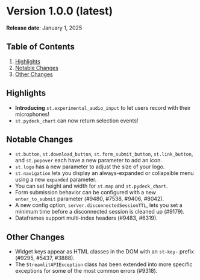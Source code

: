 # Version 1.0.0 (latest)

**Release date**: January 1, 2025

## Table of Contents
1. [Highlights](#highlights)
2. [Notable Changes](#notable-changes)
3. [Other Changes](#other-changes)

## Highlights
- **Introducing** `st.experimental_audio_input` to let users record with their microphones!
- `st.pydeck_chart` can now return selection events!

## Notable Changes
- `st.button`, `st.download_button`, `st.form_submit_button`, `st.link_button`, and `st.popover` each have a new parameter to add an icon.
- `st.logo` has a new parameter to adjust the size of your logo.
- `st.navigation` lets you display an always-expanded or collapsible menu using a new `expanded` parameter.
- You can set height and width for `st.map` and `st.pydeck_chart`.
- Form submission behavior can be configured with a new `enter_to_submit` parameter (#9480, #7538, #9406, #8042).
- A new config option, `server.disconnectedSessionTTL`, lets you set a minimum time before a disconnected session is cleaned up (#9179).
- Dataframes support multi-index headers (#9483, #6319).

## Other Changes
- Widget keys appear as HTML classes in the DOM with an `st-key-` prefix (#9295, #5437, #3888).
- The `StreamlitAPIException` class has been extended into more specific exceptions for some of the most common errors (#9318).

